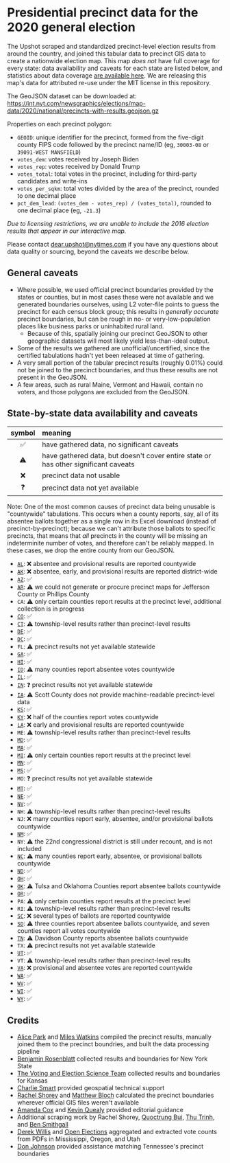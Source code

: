 # Presidential precinct data for the 2020 general election

The Upshot scraped and standardized precinct-level election results from around the country, and joined this tabular data to precinct GIS data to create a nationwide election map. This map _does not_ have full coverage for every state: data availability and caveats for each state are listed below, and statistics about data coverage [are available here](https://int.nyt.com/newsgraphics/elections/map-data/2020/national/precincts-with-results-statistics.json). We are releasing this map's data for attributed re-use under the MIT license in this repository.

The GeoJSON dataset can be downloaded at: https://int.nyt.com/newsgraphics/elections/map-data/2020/national/precincts-with-results.geojson.gz

Properties on each precinct polygon:

- `GEOID`: unique identifier for the precinct, formed from the five-digit county FIPS code followed by the precinct name/ID (eg, `30003-08` or `39091-WEST MANSFIELD`)
- `votes_dem`: votes received by Joseph Biden
- `votes_rep`: votes received by Donald Trump
- `votes_total`: total votes in the precinct, including for third-party candidates and write-ins
- `votes_per_sqkm`: total votes divided by the area of the precinct, rounded to one decimal place
- `pct_dem_lead`: `(votes_dem - votes_rep) / (votes_total)`, rounded to one decimal place (eg, `-21.3`)

_Due to licensing restrictions, we are unable to include the 2016 election results that appear in our interactive map._

Please contact dear.upshot@nytimes.com if you have any questions about data quality or sourcing, beyond the caveats we describe below.

## General caveats

- Where possible, we used official precinct boundaries provided by the states or counties, but in most cases these were not available and we generated boundaries ourselves, using L2 voter-file points to guess the precinct for each census block group; this results in _generally accurate_ precinct boundaries, but can be rough in no- or very-low-population places like business parks or uninhabited rural land.
  - Because of this, spatially joining our precinct GeoJSON to other geographic datasets will most likely yield less-than-ideal output.
- Some of the results we gathered are unofficial/uncertified, since the certified tabulations hadn't yet been released at time of gathering.
- A very small portion of the tabular precinct results (roughly 0.01%) could not be joined to the precinct boundaries, and thus these results are not present in the GeoJSON.
- A few areas, such as rural Maine, Vermont and Hawaii, contain no voters, and those polygons are excluded from the GeoJSON.

## State-by-state data availability and caveats

|symbol|meaning|
|:----:|:------|
|✅|have gathered data, no significant caveats|
|⚠️|have gathered data, but doesn't cover entire state or has other significant caveats|
|❌|precinct data not usable|
|❓|precinct data not yet available|

Note: One of the most common causes of precinct data being unusable is "countywide" tabulations. This occurs when a county reports, say, all of its absentee ballots together as a single row in its Excel download (instead of precinct-by-precinct); because we can't attribute those ballots to specific precincts, that means that _all_ precincts in the county will be missing an indeterminite number of votes, and therefore can't be reliably mapped. In these cases, we drop the entire county from our GeoJSON.

- [`AL`](https://www.sos.alabama.gov/alabama-votes/voter/election-data): ❌ absentee and provisional results are reported countywide
- [`AK`](https://www.elections.alaska.gov/results/20GENR/index.php): ❌ absentee, early, and provisional results are reported district-wide
- [`AZ`](https://azsos.gov/2020-election-information): ✅
- [`AR`](https://results.enr.clarityelections.com/AR/106124): ⚠️ we could not generate or procure precinct maps for Jefferson County or Phillips County
- `CA`: ⚠️ only certain counties report results at the precinct level, additional collection is in progress
- [`CO`](https://results.enr.clarityelections.com/CO/105975): ✅
- [`CT`](https://ctemspublic.pcctg.net/#/home): ⚠️ township-level results rather than precinct-level results
- [`DE`](https://elections.delaware.gov/results/html/index.shtml?electionId=PR2020): ✅
- [`DC`](https://electionresults.dcboe.org/election_results/2020-General-Election): ✅
- `FL`: ⚠️ precinct results not yet available statewide
- [`GA`](https://results.enr.clarityelections.com/GA/105369): ✅
- [`HI`](https://elections.hawaii.gov/election-results/): ✅
- [`ID`](https://sos.idaho.gov/elections-division/election-results/): ⚠️ many counties report absentee votes countywide
- [`IL`](https://www.elections.il.gov/ElectionOperations/ElectionVoteTotalsPrecinct.aspx?ID=8ehQy1Itjqo%3d&T=637465690113438072): ✅
- [`IN`](https://enr.indianavoters.in.gov/site/index.html): ❓ precinct results not yet available statewide
- [`IA`](https://sos.iowa.gov/elections/results/precinctvotetotals2020general.html): ⚠️ Scott County does not provide machine-readable precinct-level data
- [`KS`](https://sos.ks.gov/elections/elections-statistics.html): ✅
- [`KY`](https://results.enr.clarityelections.com/KY/106379): ❌ half of the counties report votes countywide
- [`LA`](https://voterportal.sos.la.gov/graphical): ❌ early and provisional results are reported countywide
- `ME`: ⚠️ township-level results rather than precinct-level results
- [`MD`](https://elections.maryland.gov/elections/2020/election_data/index.html): ✅
- [`MA`](https://electionstats.state.ma.us/elections/view/140751/): ✅
- [`MI`](https://electionreporting.com): ⚠️ only certain counties report results at the precinct level
- [`MN`](https://www.sos.state.mn.us/elections-voting/election-results/2020/2020-general-election-results/2020-precinct-results-spreadsheet/): ✅
- [`MS`](https://www.sos.ms.gov/Elections-Voting/Pages/2020-General-Election.aspx): ✅
- `MO`: ❓ precinct results not yet available statewide
- [`MT`](https://electionresults.mt.gov): ✅
- [`NE`](https://electionresults.nebraska.gov/resultsSW.aspx?text=Race&type=PRS&map=CTY): ✅
- [`NV`](https://www.nvsos.gov/sos/elections/election-information/precinct-level-results_): ✅
- `NH`: ⚠️ township-level results rather than precinct-level results
- `NJ`: ❌ many counties report early, absentee, and/or provisional ballots countywide
- [`NM`](https://electionresults.sos.state.nm.us): ✅
- `NY`: ⚠️ the 22nd congressional district is still under recount, and is not included
- [`NC`](https://www.ncsbe.gov/results-data/election-results/historical-election-results-data): ⚠️ many counties report early, absentee, or provisional ballots countywide
- [`ND`](https://results.sos.nd.gov/Default.aspx?map=Cty): ✅
- [`OH`](https://www.ohiosos.gov/elections/election-results-and-data/2020/): ✅
- [`OK`](https://results.okelections.us/OKER/?elecDate=20201103): ⚠️ Tulsa and Oklahoma Counties report absentee ballots countywide
- [`OR`](https://github.com/openelections/openelections-data-or/tree/master/2020): ✅
- `PA`: ⚠️ only certain counties report results at the precinct level
- `RI`: ⚠️ township-level results rather than precinct-level results
- [`SC`](https://results.enr.clarityelections.com/SC/106502): ❌ several types of ballots are reported countywide
- [`SD`](http://electionresults.sd.gov/resultsSW.aspx?type=SWR&map=CTY): ⚠️ three counties report absentee ballots countywide, and seven counties report all votes countywide
- [`TN`](https://sos.tn.gov/elections/results#2020): ⚠️ Davidson County reports absentee ballots countywide
- `TX`: ⚠️ precinct results not yet available statewide
- [`UT`](https://github.com/openelections/openelections-data-ut/tree/master/2020): ✅
- `VT`: ⚠️ township-level results rather than precinct-level results
- [`VA`](https://results.elections.virginia.gov/vaelections/2020%20November%20General/Site/Presidential.html): ❌ provisional and absentee votes are reported countywide
- [`WA`](https://results.vote.wa.gov/results/20201103/export.html): ✅
- [`WV`](https://results.enr.clarityelections.com/WV/106210): ✅
- [`WI`](https://elections.wi.gov/elections-voting/results/2020/fall-general): ✅
- [`WY`](https://sos.wyo.gov/Elections/Docs/2020/2020GeneralResults.aspx): ✅

## Credits

- [Alice Park](https://github.com/umalice) and [Miles Watkins](https://github.com/mileswwatkins) compiled the precinct results, manually joined them to the precinct boundries, and built the data processing pipeline
- [Benjamin Rosenblatt](https://twitter.com/BenJ_Rosenblatt) collected results and boundaries for New York State
- [The Voting and Election Science Team](http://www.electproject.org/home/precinct_data) collected results and boundaries for Kansas
- [Charlie Smart](https://www.nytimes.com/by/charlie-smart) provided geospatial technical support
- [Rachel Shorey](https://www.nytimes.com/by/rachel-shorey) and [Matthew Bloch](https://www.nytimes.com/by/matthew-bloch) calculated the precinct boundaries wherever official GIS files weren't available
- [Amanda Cox](https://www.nytimes.com/by/amanda-cox) and [Kevin Quealy](https://www.nytimes.com/by/kevin-quealy) provided editorial guidance
- Additional scraping work by Rachel Shorey, [Quoctrung Bui](https://www.nytimes.com/by/quoctrung-bui), [Thu Trinh](https://github.com/trinhathu), and [Ben Smithgall](https://github.com/bsmithgall)
- [Derek Willis](https://github.com/dwillis) and [Open Elections](http://openelections.net) aggregated and extracted vote counts from PDFs in Mississippi, Oregon, and Utah
- [Don Johnson](https://twitter.com/htmldon) provided assistance matching Tennessee's precinct boundaries
